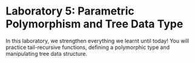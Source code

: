 # Laboratory 5: Parametric Polymorphism and Tree Data Type

In this laboratory, we strengthen everything we learnt until today!
You will practice tail-recursive functions, defining a polymorphic type and manipulating tree data structure.

